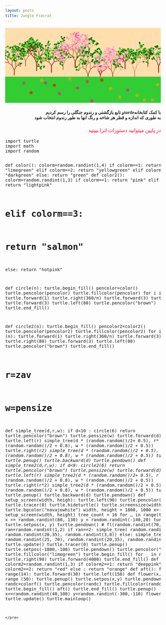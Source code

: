 ```yaml
---
layout: posts
title: Jungle Fracral
---
```

![Photo](\assets\images\jungle.png)
<html>
<body>
<h4 style="text-align:right ;font-family: Tahoma">
   و تابع بازگشتی و رندوم جنگلی را رسم کردیمturtleبا کمک کتابخانه
<br>
به طوری که اندازه و قطر هر شاخه و رنگ انها به طور رندوم انتخاب شود
</h4>
<h3 style="text-align: right;font-family: Tahoma; color:rgba(249, 2, 35, 0.686)">در پایین میتوانید دستورات انرا ببینید</h3>
<pre>import turtle
import math
import random

def color():
   colorm=random.randint(1,4)
   if colorm==1:
       return "limegreen"
   elif colorm==2:
       return "yellowgreen"
   elif colorm==3:
       return "darkgreen"
   else:
       return "green"
def color2():
   colorm=random.randint(1,3)
   if colorm==1:
       return "pink"
   elif colorm==2:
       return "lightpink"
#    elif colorm==3:
#        return "salmon"
   else:
       return "hotpink"

def circle(n):
    turtle.begin_fill()
    pencolor=color()
    turtle.pencolor(pencolor)
    turtle.fillcolor(pencolor)
    for i in range (n):
       turtle.forward(1)
       turtle.right(360/n)
       turtle.forward(3)
       turtle.right(80)
       turtle.forward(3)
       turtle.left(80)
    turtle.pencolor("brown")
    turtle.end_fill()

def circle2(n):
    turtle.begin_fill()
    pencolor2=color2()
    turtle.pencolor(pencolor2)
    turtle.fillcolor(pencolor2)
    for i in range (n):
       turtle.forward(1)
       turtle.right(360/n)
       turtle.forward(3)
       turtle.right(80)
       turtle.forward(3)
       turtle.left(80)
    turtle.pencolor("brown")
    turtle.end_fill()         

# r=zav
# w=pensize
def simple_tree(d,r,w):
    if d<10 :
        circle(6)
        return
    turtle.pencolor("brown")
    turtle.pensize(w)
    turtle.forward(d)
    turtle.left(r)
    simple_tree(d * (random.random()/2+ 0.5), 
                r* (random.random()/2 + 0.8), 
                w * (random.random()/2 + 0.5))
    turtle.right(r*2) 
    simple_tree(d * (random.random()/2 + 0.5), 
               r * (random.random()/2 + 0.8), 
               w * (random.random()/2 + 0.5))
    turtle.left(r)
    turtle.penup()
    turtle.backward(d)
    turtle.pendown()
def simple_tree2(d,r,w):
    if d<9:
        circle2(6)
        return
    turtle.pencolor("brown")
    turtle.pensize(w)
    turtle.forward(d)
    turtle.left(r)
    simple_tree2(d * (random.random()/2+ 0.5), 
                r* (random.random()/2 + 0.8), 
                w * (random.random()/2 + 0.5))
    turtle.right(r*2) 
    simple_tree2(d * (random.random()/2 + 0.5), 
               r * (random.random()/2 + 0.8), 
               w * (random.random()/2 + 0.5))
    turtle.left(r)
    turtle.penup()
    turtle.backward(d)
    turtle.pendown()
def setup_screen(width, heigh):
    turtle.left(90)
    turtle.pencolor("brown")
    turtle.tracer(0)
    turtle.hideturtle()
    turtle.screensize(width, heigh)
    turtle.bgcolor("navajowhite")
width, height = 1800, 1000
x=-800
y=-800
setup_screen(width, height)
tree_count = 16
for ـ in range(tree_count):
    x += random.randint(80, 130)
    y = random.randint(-140,20)
    turtle.penup()
    turtle.setpos(x, y)
    turtle.pendown()
    # fl(random.randint(70,230))
    ran=random.randint(1,2)
    if ran==2:
      simple_tree(
        random.randint(45, 70), 
        random.randint(20,35), 
        random.randint(3,8))
    else:
        simple_tree2(
        random.randint(25, 70), 
        random.randint(20,35), 
        random.randint(3,8))
    turtle.update()
turtle.tracer(0)
turtle.penup()
turtle.setpos(-1800,-100)
turtle.pendown()
turtle.pencolor("limegreen")
turtle.fillcolor("limegreen")
turtle.begin_fill()
for _ in range (4):
    turtle.right(90)
    turtle.forward(4000)
turtle.end_fill()
def colorf():
   colorm2=random.randint(1,3)
   if colorm2==1:
       return "deeppink"
   elif colorm2==2:
       return "red"
   else :
       return "orange"
def aft():
    for i in range(14):
        turtle.forward(30)
        turtle.left(150)
def flower(x,y):
  for _ in range (50):
    turtle.penup()
    turtle.setpos(x,y)
    turtle.pendown()
    randc=colorf()
    turtle.pencolor(randc)
    turtle.fillcolor(randc)
    turtle.begin_fill()
    aft()
    turtle.end_fill()
    turtle.penup()
    x+=random.randint(40,100)
    y=random.randint(-300,-110)
flower(-500,-170)
turtle.update()
turtle.mainloop()

    </pre>
</body>
</html>